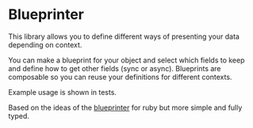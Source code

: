 # Blueprinter

This library allows you to define different ways of presenting your data depending on context.

You can make a blueprint for your object and select which fields to keep and define how to get other fields (sync or async).
Blueprints are composable so you can reuse your definitions for different contexts.

Example usage is shown in tests.

Based on the ideas of the [blueprinter](https://github.com/procore/blueprinter) for ruby but more simple and fully typed.
